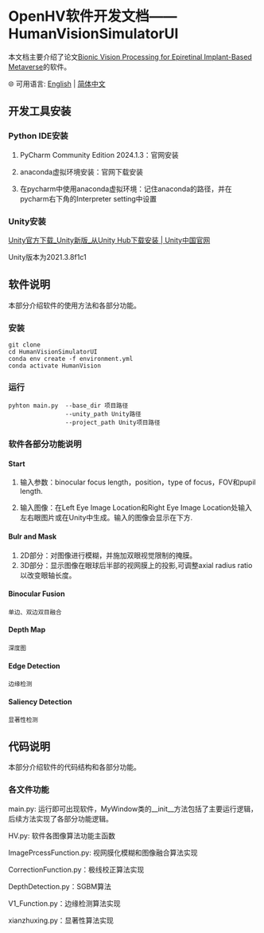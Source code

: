 # OpenHV软件开发文档——HumanVisionSimulatorUI

本文档主要介绍了论文[Bionic Vision Processing for Epiretinal Implant-Based Metaverse](https://pubs.acs.org/doi/full/10.1021/acsaom.3c00431)的软件。

🌐 可用语言: [English](README.md) | [简体中文](README.zh-CN.md)

## 开发工具安装

### Python IDE安装

1. PyCharm Community Edition 2024.1.3：官网安装

2. anaconda虚拟环境安装：官网下载安装

3. 在pycharm中使用anaconda虚拟环境：记住anaconda的路径，并在pycharm右下角的Interpreter setting中设置

### Unity安装

[Unity官方下载_Unity新版_从Unity Hub下载安装 | Unity中国官网](https://unity.cn/releases)

Unity版本为2021.3.8f1c1

## 软件说明

本部分介绍软件的使用方法和各部分功能。

### 安装

```
git clone
cd HumanVisionSimulatorUI
conda env create -f environment.yml
conda activate HumanVision
```

### 运行

```
pyhton main.py  --base_dir 项目路径
                --unity_path Unity路径
                --project_path Unity项目路径
```

### 软件各部分功能说明

#### Start

   1. 输入参数：binocular focus length，position，type of focus，FOV和pupil length. 

   2. 输入图像：在Left Eye Image Location和Right Eye Image Location处输入左右眼图片或在Unity中生成。输入的图像会显示在下方.
      
#### Bulr and Mask

   1. 2D部分：对图像进行模糊，并施加双眼视觉限制的掩膜。
   2. 3D部分：显示图像在眼球后半部的视网膜上的投影,可调整axial radius ratio以改变眼轴长度。

#### Binocular Fusion

    单边、双边双目融合

#### Depth Map

    深度图

#### Edge Detection

    边缘检测

#### Saliency Detection

    显著性检测

## 代码说明

本部分介绍软件的代码结构和各部分功能。

### 各文件功能

main.py: 运行即可出现软件，MyWindow类的__init__方法包括了主要运行逻辑，后续方法实现了各部分功能逻辑。

HV.py: 软件各图像算法功能主函数

ImagePrcessFunction.py: 视网膜化模糊和图像融合算法实现

CorrectionFunction.py：极线校正算法实现

DepthDetection.py：SGBM算法

V1_Function.py：边缘检测算法实现

xianzhuxing.py：显著性算法实现
